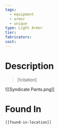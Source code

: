 ```yaml
---
tags:
  - equipment
  - armor
  - unique
type: Light Armor
tier:
fabricators:
cost:
---
```

# Description
> [!citation]

![[Syndicate Pants.png]]
# Found In
```meta-bind-embed
[[found-in-location]]
```